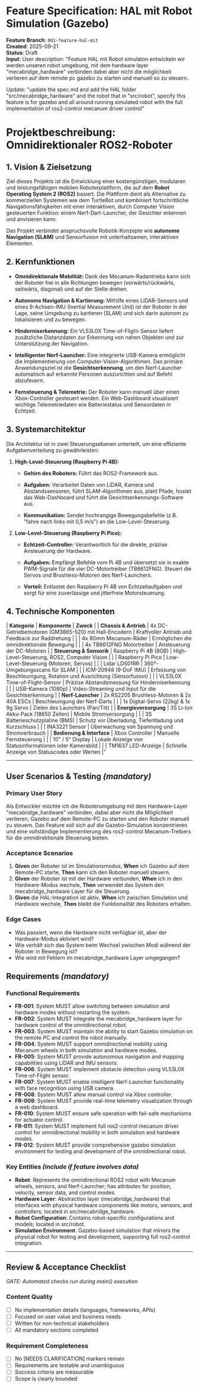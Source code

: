 # Feature Specification: HAL mit Robot Simulation (Gazebo)

**Feature Branch**: `001-feature-hal-mit`  
**Created**: 2025-09-21  
**Status**: Draft  
**Input**: User description: "Feature HAL mit Robot simulaton entwickeln wir werden unseren robot umgebung, mit dem hardware layer "mecabridge_hardware" verbinden dabei aber nicht die möglichkeit verlieren auf dem remote pc gazebo zu starten und manuell so zu steuern. 

Update: "update the spec.md and add the HAL folder "src/mecabridge_hardware" and the robot that in "src/robot", specify this feature is for gazebo and all around running simulated robot with the full implementation of ros2-control mecanum driver control" 

# Projektbeschreibung: Omnidirektionaler ROS2-Roboter

## 1. Vision & Zielsetzung
Ziel dieses Projekts ist die Entwicklung einer kostengünstigen, modularen und leistungsfähigen mobilen Roboterplattform, die auf dem **Robot Operating System 2 (ROS2)** basiert. Die Plattform dient als Alternative zu kommerziellen Systemen wie dem TurtleBot und kombiniert fortschrittliche Navigationsfähigkeiten mit einer interaktiven, durch Computer Vision gesteuerten Funktion: einem Nerf-Dart-Launcher, der Gesichter erkennen und anvisieren kann.

Das Projekt verbindet anspruchsvolle Robotik-Konzepte wie **autonome Navigation (SLAM)** und Sensorfusion mit unterhaltsamen, interaktiven Elementen.

## 2. Kernfunktionen

* **Omnidirektionale Mobilität:** Dank des Mecanum-Radantriebs kann sich der Roboter frei in alle Richtungen bewegen (vorwärts/rückwärts, seitwärts, diagonal) und auf der Stelle drehen.

* **Autonome Navigation & Kartierung:** Mithilfe eines LiDAR-Sensors und eines 9-Achsen-IMU (Inertial Measurement Unit) ist der Roboter in der Lage, seine Umgebung zu kartieren (SLAM) und sich darin autonom zu lokalisieren und zu bewegen.

* **Hinderniserkennung:** Ein VL53L0X Time-of-Flight-Sensor liefert zusätzliche Distanzdaten zur Erkennung von nahen Objekten und zur Unterstützung der Navigation.

* **Intelligenter Nerf-Launcher:** Eine integrierte USB-Kamera ermöglicht die Implementierung von Computer-Vision-Algorithmen. Das primäre Anwendungsziel ist die **Gesichtserkennung**, um den Nerf-Launcher automatisch auf erkannte Personen auszurichten und auf Befehl abzufeuern.

* **Fernsteuerung & Telemetrie:** Der Roboter kann manuell über einen Xbox-Controller gesteuert werden. Ein Web-Dashboard visualisiert wichtige Telemetriedaten wie Batteriestatus und Sensordaten in Echtzeit.

## 3. Systemarchitektur

Die Architektur ist in zwei Steuerungsebenen unterteilt, um eine effiziente Aufgabenverteilung zu gewährleisten:

1. **High-Level-Steuerung (Raspberry Pi 4B):**

   * **Gehirn des Roboters:** Führt das ROS2-Framework aus.

   * **Aufgaben:** Verarbeitet Daten von LiDAR, Kamera und Abstandssensoren, führt SLAM-Algorithmen aus, plant Pfade, hostet das Web-Dashboard und führt die Gesichtserkennungs-Software aus.

   * **Kommunikation:** Sendet hochrangige Bewegungsbefehle (z.B. "fahre nach links mit 0,5 m/s") an die Low-Level-Steuerung.

2. **Low-Level-Steuerung (Raspberry Pi Pico):**

   * **Echtzeit-Controller:** Verantwortlich für die direkte, präzise Ansteuerung der Hardware.

   * **Aufgaben:** Empfängt Befehle vom Pi 4B und übersetzt sie in exakte PWM-Signale für die vier DC-Motortreiber (TB6612FNG). Steuert die Servos und Brushless-Motoren des Nerf-Launchers.

   * **Vorteil:** Entlastet den Raspberry Pi 4B von Echtzeitaufgaben und sorgt für eine zuverlässige und jitterfreie Motorsteuerung.

## 4. Technische Komponenten

| **Kategorie** | **Komponente** | **Zweck** |
| **Chassis & Antrieb** | 4x DC-Getriebemotoren (GM3865-520) mit Hall-Encodern | Kraftvoller Antrieb und Feedback zur Raddrehung |
|  | 4x 80mm Mecanum-Räder | Ermöglichen die omnidirektionale Bewegung |
|  | 4x TB6612FNG Motortreiber | Ansteuerung der DC-Motoren |
| **Steuerung & Sensorik** | Raspberry Pi 4B (8GB) | High-Level-Steuerung, ROS2, Computer Vision |
|  | Raspberry Pi Pico | Low-Level-Steuerung (Motoren, Servos) |
|  | Lidar LDS01RR | 360°-Umgebungsscans für SLAM |
|  | ICM-20948 (9-DoF IMU) | Erfassung von Beschleunigung, Rotation und Ausrichtung (Sensorfusion) |
|  | VL53L0X Time-of-Flight-Sensor | Präzise Abstandsmessung für Hinderniserkennung |
|  | USB-Kamera (1080p) | Video-Streaming und Input für die Gesichtserkennung |
| **Nerf-Launcher** | 2x RS2205 Brushless-Motoren & 2x 40A ESCs | Beschleunigung der Nerf-Darts |
|  | 1x Digital-Servo (22kg) & 1x 9g Servo | Zielen des Launchers (Pan/Tilt) |
| **Energieversorgung** | 3S Li-Ion Akku-Pack (18650 Zellen) | Mobile Stromversorgung |
|  | 3S Batterieschutzplatine (BMS) | Schutz vor Überladung, Tiefentladung und Kurzschluss |
|  | INA3221 Sensor | Überwachung von Spannung und Stromverbrauch |
| **Bedienung & Interface** | Xbox Controller | Manuelle Fernsteuerung |
|  | 10" / 5" Display | Lokale Anzeige von Statusinformationen oder Kamerabild |
|  | TM1637 LED-Anzeige | Schnelle Anzeige von Statuscodes oder Werten |"

---

## User Scenarios & Testing *(mandatory)*

### Primary User Story
Als Entwickler möchte ich die Roboterumgebung mit dem Hardware-Layer "mecabridge_hardware" verbinden, dabei aber nicht die Möglichkeit verlieren, Gazebo auf dem Remote-PC zu starten und den Roboter manuell zu steuern. Das Feature soll sich auf die Gazebo-Simulation konzentrieren und eine vollständige Implementierung des ros2-control Mecanum-Treibers für die omnidirektionale Steuerung bieten.

### Acceptance Scenarios
1. **Given** der Roboter ist im Simulationsmodus, **When** ich Gazebo auf dem Remote-PC starte, **Then** kann ich den Roboter manuell steuern.
2. **Given** der Roboter ist mit der Hardware verbunden, **When** ich in den Hardware-Modus wechsle, **Then** verwendet das System den mecabridge_hardware Layer für die Steuerung.
3. **Given** die HAL-Integration ist aktiv, **When** ich zwischen Simulation und Hardware wechsle, **Then** bleibt die Funktionalität des Roboters erhalten.

### Edge Cases
- Was passiert, wenn die Hardware nicht verfügbar ist, aber der Hardware-Modus aktiviert wird?
- Wie verhält sich das System beim Wechsel zwischen Modi während der Roboter in Bewegung ist?
- Wie wird mit Fehlern im mecabridge_hardware Layer umgegangen?

## Requirements *(mandatory)*

### Functional Requirements
- **FR-001**: System MUST allow switching between simulation and hardware modes without restarting the system.
- **FR-002**: System MUST integrate the mecabridge_hardware layer for hardware control of the omnidirectional robot.
- **FR-003**: System MUST maintain the ability to start Gazebo simulation on the remote PC and control the robot manually.
- **FR-004**: System MUST support omnidirectional mobility using Mecanum wheels in both simulation and hardware modes.
- **FR-005**: System MUST provide autonomous navigation and mapping capabilities using LiDAR and IMU sensors.
- **FR-006**: System MUST implement obstacle detection using VL53L0X Time-of-Flight sensor.
- **FR-007**: System MUST enable intelligent Nerf-Launcher functionality with face recognition using USB camera.
- **FR-008**: System MUST allow manual control via Xbox controller.
- **FR-009**: System MUST provide real-time telemetry visualization through a web dashboard.
- **FR-010**: System MUST ensure safe operation with fail-safe mechanisms for actuator control.
- **FR-011**: System MUST implement full ros2-control mecanum driver control for omnidirectional mobility in both simulation and hardware modes.
- **FR-012**: System MUST provide comprehensive gazebo simulation environment for testing and development of the omnidirectional robot.

### Key Entities *(include if feature involves data)*
- **Robot**: Represents the omnidirectional ROS2 robot with Mecanum wheels, sensors, and Nerf-Launcher; has attributes for position, velocity, sensor data, and control modes.
- **Hardware Layer**: Abstraction layer (mecabridge_hardware) that interfaces with physical hardware components like motors, sensors, and controllers; located in src/mecabridge_hardware.
- **Robot Configuration**: Contains robot-specific configurations and models; located in src/robot.
- **Simulation Environment**: Gazebo-based simulation that mirrors the physical robot for testing and development, supporting full ros2-control integration.

---

## Review & Acceptance Checklist
*GATE: Automated checks run during main() execution*

### Content Quality
- [ ] No implementation details (languages, frameworks, APIs)
- [ ] Focused on user value and business needs
- [ ] Written for non-technical stakeholders
- [ ] All mandatory sections completed

### Requirement Completeness
- [ ] No [NEEDS CLARIFICATION] markers remain
- [ ] Requirements are testable and unambiguous  
- [ ] Success criteria are measurable
- [ ] Scope is clearly bounded
